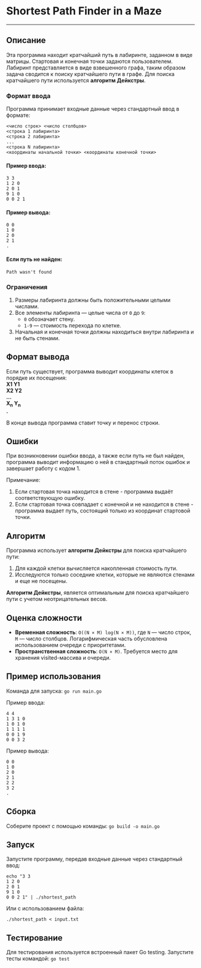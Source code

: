 # Shortest Path Finder in a Maze
***
## Описание

Эта программа находит кратчайший путь в лабиринте, заданном в виде матрицы. Стартовая и конечная точки задаются пользователем. Лабиринт представляется в виде взвешенного графа, таким образом задача сводится к поиску кратчайшего пути в графе. Для поиска кратчайшего пути используется **алгоритм Дейкстры**.

### Формат ввода
Программа принимает входные данные через стандартный ввод в формате:  

`<число строк> <число столбцов>`  
`<строка 1 лабиринта>`  
`<строка 2 лабиринта>`  
`...`  
`<строка N лабиринта>`  
`<координаты начальной точки> <координаты конечной точки>`  


#### Пример ввода:

`3 3`  
`1 2 0`  
`2 0 1`  
`9 1 0`  
`0 0 2 1`  

#### Пример вывода:

`0 0`  
`1 0`  
`2 0`  
`2 1`  
`.`  

#### Если путь не найден:

`Path wasn't found`

### Ограничения
1. Размеры лабиринта должны быть положительными целыми числами.
2. Все элементы лабиринта — целые числа от `0` до `9`:
   - `0` обозначает стену.
   - `1-9` — стоимость перехода по клетке.
3. Начальная и конечная точки должны находиться внутри лабиринта и не быть стенами.

## Формат вывода
Если путь существует, программа выводит координаты клеток в порядке их посещения:  
**X1 Y1**  
**X2 Y2**  
**...**  
**X<sub>n</sub> Y<sub>n</sub>**  
**.**  

В конце вывода программа ставит точку и перенос строки.

## Ошибки

При возникновении ошибки ввода, а также если путь не был найден, программа выводит информацию о ней в стандартный поток ошибок и завершает работу с кодом 1.

Примечание:  
1. Если стартовая точка находится в стене - программа выдаёт соответствующую ошибку.
2. Если стартовая точка совпадает с конечной и не находится в стене - программа выдает путь, состоящий только из координат стартовой точки.

## Алгоритм

Программа использует **алгоритм Дейкстры** для поиска кратчайшего пути:
1. Для каждой клетки вычисляется накопленная стоимость пути.
2. Исследуются только соседние клетки, которые не являются стенами и еще не посещены.

**Алгоритм Дейкстры**, является оптимальным для поиска кратчайшего пути с учетом неотрицательных весов.

## Оценка сложности

- **Временная сложность**: `O((N × M) log(N × M))`, где `N` — число строк, `M` — число столбцов. Логарифмическая часть обусловлена использованием очереди с приоритетами.
- **Пространственная сложность**: `O(N × M)`. Требуется место для хранения visited-массива и очереди.

## Пример использования

Команда для запуска:
`go run main.go`


Пример ввода:

`4 4`  
`1 3 1 0`  
`1 0 1 0`  
`1 1 1 1`  
`0 0 1 9`  
`0 0 3 2`  

Пример вывода:

`0 0`  
`1 0`  
`2 0`  
`2 1`  
`2 2`  
`3 2`  
`.`  

## Сборка
Соберите проект с помощью команды:
`go build -o main.go`


## Запуск

Запустите программу, передав входные данные через стандартный ввод:

`echo "3 3`  
`1 2 0`  
`2 0 1`  
`9 1 0`  
`0 0 2 1" | ./shortest_path`


Или с использованием файла:

`./shortest_path < input.txt`

## Тестирование

Для тестирования используется встроенный пакет Go testing. Запустите тесты командой:
`go test`
